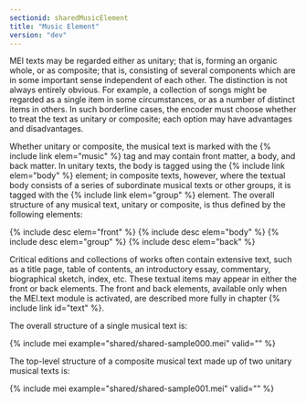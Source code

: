 ```yaml
---
sectionid: sharedMusicElement
title: "Music Element"
version: "dev"
---
```


MEI texts may be regarded either as unitary; that is, forming an organic whole, or as composite; that is, consisting of several components which are in some important sense independent of each other. The distinction is not always entirely obvious. For example, a collection of songs might be regarded as a single item in some circumstances, or as a number of distinct items in others. In such borderline cases, the encoder must choose whether to treat the text as unitary or composite; each option may have advantages and disadvantages.

Whether unitary or composite, the musical text is marked with the {% include link elem="music" %} tag and may contain front matter, a body, and back matter. In unitary texts, the body is tagged using the {% include link elem="body" %} element; in composite texts, however, where the textual body consists of a series of subordinate musical texts or other groups, it is tagged with the {% include link elem="group" %} element. The overall structure of any musical text, unitary or composite, is thus defined by the following elements:

{% include desc elem="front" %}
{% include desc elem="body" %}
{% include desc elem="group" %}
{% include desc elem="back" %}

Critical editions and collections of works often contain extensive text, such as a title page, table of contents, an introductory essay, commentary, biographical sketch, index, etc. These textual items may appear in either the front or back elements. The front and back elements, available only when the MEI.text module is activated, are described more fully in chapter {% include link id="text" %}.

The overall structure of a single musical text is:

{% include mei example="shared/shared-sample000.mei" valid="" %}

The top-level structure of a composite musical text made up of two unitary musical texts is:

{% include mei example="shared/shared-sample001.mei" valid="" %}
